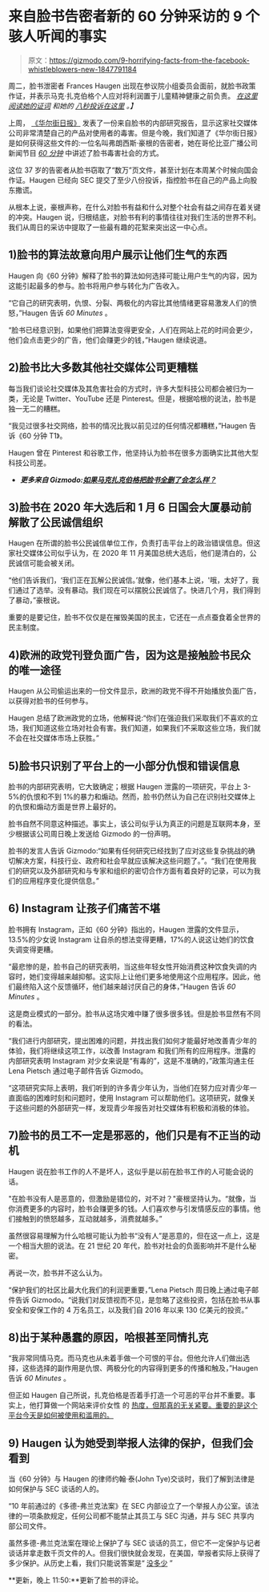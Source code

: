 # 来自脸书告密者新的 60 分钟采访的 9 个骇人听闻的事实

> 原文：<https://gizmodo.com/9-horrifying-facts-from-the-facebook-whistleblowers-new-1847791184>

周二，脸书泄密者 Frances Haugen 出现在参议院小组委员会面前，就脸书政策作证，并表示马克·扎克伯格个人应对将利润置于儿童精神健康之前负责。 [*在这里阅读她的证词*](https://gizmodo.com/the-buck-stops-with-mark-facebook-whistleblower-says-z-1847797678) *和她的* [*八秒投诉在这里*](https://gizmodo.com/facebook-whistleblower-frances-haugen-releases-her-8-da-1847802360) *。】*



上周， [《华尔街日报》](https://www.wsj.com/articles/the-facebook-files-11631713039) 发表了一份来自脸书的内部研究报告，显示这家社交媒体公司非常清楚自己的产品对使用者的毒害。但是今晚，我们知道了《华尔街日报》是如何获得这些文件的:一位名叫弗朗西斯·豪根的告密者，她在哥伦比亚广播公司新闻节目 [*60 分钟*](https://www.cbsnews.com/news/facebook-whistleblower-misinformation-public-60-minutes-2021-10-03/) 中讲述了脸书毒害社会的方式。

这位 37 岁的告密者从脸书窃取了“数万”页文件，甚至计划在本周某个时候向国会作证。Haugen 已经向 SEC 提交了至少八份投诉，指控脸书在自己的产品上向股东撒谎。

从根本上说，豪根声称，在什么对脸书有益和什么对整个社会有益之间存在着关键的冲突。Haugen 说，归根结底，对脸书有利的事情往往对我们生活的世界不利。我们从周日的采访中提取了一些最有趣的花絮来突出这一中心点。

## 1)脸书的算法故意向用户展示让他们生气的东西

Haugen 向《60 分钟》解释了脸书的算法如何选择可能让用户生气的内容，因为这能引起最多的参与。脸书将用户参与转化为广告收入。

“它自己的研究表明，仇恨、分裂、两极化的内容比其他情绪更容易激发人们的愤怒，”Haugen 告诉 *60 Minutes* 。

“脸书已经意识到，如果他们把算法变得更安全，人们在网站上花的时间会更少，他们会点击更少的广告，他们会赚更少的钱，”Haugen 继续说道。

## 2)脸书比大多数其他社交媒体公司更糟糕

每当我们谈论社交媒体及其危害社会的方式时，许多大型科技公司都会被归为一类，无论是 Twitter、YouTube 还是 Pinterest。但是，根据哈根的说法，脸书是独一无二的糟糕。

“我见过很多社交网络，脸书的情况比我以前见过的任何情况都糟糕，”Haugen 告诉《60 分钟 T1》。

Haugen 曾在 Pinterest 和谷歌工作，他坚持认为脸书在很多方面确实比其他大型科技公司差。

*   ***更多来自 Gizmodo:***[***如果马克扎克伯格把脸书全删了会怎么样？***](https://gizmodo.com/what-would-happen-if-mark-zuckerberg-shut-down-facebook-1845047563)

## 3)脸书在 2020 年大选后和 1 月 6 日国会大厦暴动前解散了公民诚信组织

Haugen 在所谓的脸书公民诚信单位工作，负责打击平台上的政治错误信息。但这家社交媒体公司似乎认为，在 2020 年 11 月美国总统大选后，他们是清白的，公民诚信可能会被关闭。

“他们告诉我们，‘我们正在瓦解公民诚信。’就像，他们基本上说，'哦，太好了，我们通过了选举。没有暴动。我们现在可以摆脱公民诚信了。快进几个月，我们得到了暴动，”豪根说。

重要的是要记住，脸书不仅仅是在摧毁美国的民主，它还在一点点蚕食着全世界的民主制度。

## 4)欧洲的政党刊登负面广告，因为这是接触脸书民众的唯一途径

Haugen 从公司偷运出来的一份文件显示，欧洲的政党不得不开始播放负面广告，以获得对脸书的任何参与。

Haugen 总结了欧洲政党的立场，他解释说:“你们在强迫我们采取我们不喜欢的立场，我们知道这些立场对社会有害。我们知道，如果我们不采取这些立场，我们就不会在社交媒体市场上获胜。”

## 5)脸书只识别了平台上的一小部分仇恨和错误信息

脸书的内部研究表明，它大致确定；根据 Haugen 泄露的一项研究，平台上 3-5%的仇恨和不到 1%的暴力和煽动。然而，脸书仍然认为自己在识别社交媒体上的仇恨和煽动方面是世界上最好的。

脸书自然不同意这种描述。事实上，该公司似乎认为真正的问题是互联网本身，至少根据该公司周日晚上发送给 Gizmodo 的一份声明。

脸书的发言人告诉 Gizmodo:“如果有任何研究已经找到了应对这些复杂挑战的确切解决方案，科技行业、政府和社会早就应该解决这些问题了。”。“我们在使用我们的研究以及外部研究和与专家和组织的密切合作方面有着良好的记录，可以为我们的应用程序变化提供信息。”

## 6) Instagram 让孩子们痛苦不堪

脸书拥有 Instagram，正如《60 分钟》指出的，Haugen 泄露的文件显示，13.5%的少女说 Instagram 让自杀的想法变得更糟，17%的人说这让她们的饮食失调变得更糟。

“最悲惨的是，脸书自己的研究表明，当这些年轻女性开始消费这种饮食失调的内容时，她们变得越来越抑郁。这实际上让他们更多地使用这个应用程序。因此，他们最终陷入这个反馈循环，他们越来越讨厌自己的身体，”Haugen 告诉 *60 Minutes* 。

这是商业模式的一部分。脸书从这场灾难中赚了很多很多钱。但是脸书显然有不同的看法。

“我们进行内部研究，提出困难的问题，并找出我们如何才能最好地改善青少年的体验，我们将继续这项工作，以改善 Instagram 和我们所有的应用程序。泄露的内部研究表明 Instagram 对少女来说是“有毒的”，这是不准确的，”政策沟通主任 Lena Pietsch 通过电子邮件告诉 Gizmodo。

“这项研究实际上表明，我们听到的许多青少年认为，当他们在努力应对青少年一直面临的困难时刻和问题时，使用 Instagram 可以帮助他们。这项研究，就像关于这些问题的外部研究一样，发现青少年报告对社交媒体有积极和消极的体验。

## 7)脸书的员工不一定是邪恶的，他们只是有不正当的动机

Haugen 说在脸书工作的人不是坏人，这似乎是以前在脸书工作的人可能会说的话。

"在脸书没有人是恶意的，但激励是错位的，对不对？"豪根坚持认为。“就像，当你消费更多的内容时，脸书会赚更多的钱。人们喜欢参与引发情感反应的事情。他们接触到的愤怒越多，互动就越多，消费就越多。”

虽然很容易理解为什么哈根可能认为脸书“没有人”是恶意的，但在这一点上，这是一个相当大胆的说法。在 21 世纪 20 年代，脸书对社会的负面影响并不是什么秘密。

再说一次，脸书并不这么认为。

“保护我们的社区比最大化我们的利润更重要，”Lena Pietsch 周日晚上通过电子邮件告诉 Gizmodo。“说我们对反馈视而不见，是忽略了这些投资，包括在脸书从事安全和安保工作的 4 万名员工，以及我们自 2016 年以来 130 亿美元的投资。”

## 8)出于某种愚蠢的原因，哈根甚至同情扎克

“我非常同情马克。而马克也从未着手做一个可恨的平台。但他允许人们做出选择，这些选择的副作用是仇恨、两极分化的内容得到更多的传播和触及，”Haugen 告诉 *60 Minutes* 。

但正如 Haugen 自己所说，扎克伯格是否着手打造一个可恶的平台并不重要。事实上，他打算做一个网站来评价女性 的 [热度，但那真的无关紧要。重要的是这个平台今天是如何被使用和滥用的。](https://en.wikipedia.org/wiki/Hot_or_Not)

## 9) Haugen 认为她受到举报人法律的保护，但我们会看到

当《60 分钟》与 Haugen 的律师约翰·泰(John Tye)交谈时，我们了解到法律是如何保护与 SEC 谈话的人的。

“10 年前通过的《多德-弗兰克法案》在 SEC 内部设立了一个举报人办公室。该法律的一项条款规定，任何公司都不能禁止其员工与 SEC 沟通，并与 SEC 共享内部公司文件。

虽然多德-弗兰克法案在理论上保护了与 SEC 谈话的员工，但它不一定保护与记者谈话并拿走数千页文件的人。但我们很快就会发现，在美国，举报者实际上获得了多少保护。从历史上看，我们只能说答案是“ [没多少](https://www.theguardian.com/us-news/2019/dec/31/chelsea-manning-us-torture-un-official-wikileaks) ”

**更新，晚上 11:50:**更新了脸书的评论。